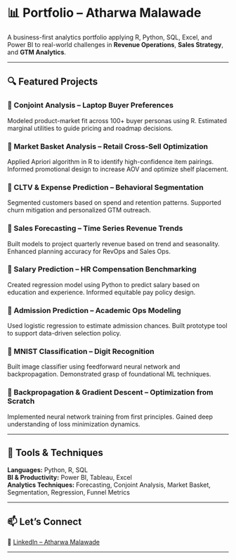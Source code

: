 # 📊 Portfolio – Atharwa Malawade

A business-first analytics portfolio applying R, Python, SQL, Excel, and Power BI to real-world challenges in **Revenue Operations**, **Sales Strategy**, and **GTM Analytics**.

---

## 🔍 Featured Projects

### 📌 Conjoint Analysis – Laptop Buyer Preferences
Modeled product-market fit across 100+ buyer personas using R. Estimated marginal utilities to guide pricing and roadmap decisions.

### 📌 Market Basket Analysis – Retail Cross-Sell Optimization
Applied Apriori algorithm in R to identify high-confidence item pairings. Informed promotional design to increase AOV and optimize shelf placement.

### 📌 CLTV & Expense Prediction – Behavioral Segmentation
Segmented customers based on spend and retention patterns. Supported churn mitigation and personalized GTM outreach.

### 📌 Sales Forecasting – Time Series Revenue Trends
Built models to project quarterly revenue based on trend and seasonality. Enhanced planning accuracy for RevOps and Sales Ops.

### 📌 Salary Prediction – HR Compensation Benchmarking
Created regression model using Python to predict salary based on education and experience. Informed equitable pay policy design.

### 📌 Admission Prediction – Academic Ops Modeling
Used logistic regression to estimate admission chances. Built prototype tool to support data-driven selection policy.

### 📌 MNIST Classification – Digit Recognition
Built image classifier using feedforward neural network and backpropagation. Demonstrated grasp of foundational ML techniques.

### 📌 Backpropagation & Gradient Descent – Optimization from Scratch
Implemented neural network training from first principles. Gained deep understanding of loss minimization dynamics.

---

## 🧰 Tools & Techniques

**Languages:** Python, R, SQL  
**BI & Productivity:** Power BI, Tableau, Excel  
**Analytics Techniques:** Forecasting, Conjoint Analysis, Market Basket, Segmentation, Regression, Funnel Metrics

---

## 📫 Let’s Connect

🔗 [LinkedIn – Atharwa Malawade](https://www.linkedin.com/in/atharwa-malawade-916618222/)

---
